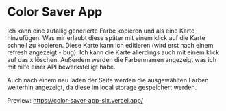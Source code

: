 # Color Saver App

Ich kann eine zufällig generierte Farbe kopieren und als eine Karte hinzufügen. Was mir erlaubt diese später mit einem klick auf die Karte schnell zu kopieren.
Diese Karte kann ich editieren (wird erst nach einem refresh angezeigt - bug). Ich kann die Karte allerdings auch mit einem klick auf das x löschen. Außerdem werden die Farbennamen angezeigt was ich mit hilfe einer API bewerkstelligt habe.

Auch nach einem neu laden der Seite werden die ausgewählten Farben weiterhin angezeigt, da diese im local storage gespeichert werden.

Preview: https://color-saver-app-six.vercel.app/
